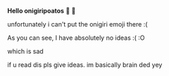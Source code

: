 __Hello onigiripoatos__
:potato:
:cheese:

unfortunately i can't put the onigiri emoji there :(

As you can see, I have absolutely no ideas
:(
:O

which is sad


if u read dis pls give ideas. im basically brain ded
yey

